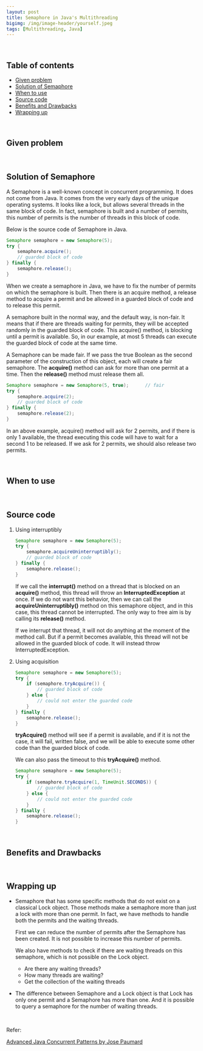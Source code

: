 ```yaml
---
layout: post
title: Semaphore in Java's Multithreading
bigimg: /img/image-header/yourself.jpeg
tags: [Multithreading, Java]
---
```





<br>

## Table of contents
- [Given problem](#given-problem)
- [Solution of Semaphore](#solution-of-semaphore)
- [When to use]()
- [Source code]()
- [Benefits and Drawbacks]()
- [Wrapping up]()


<br>

## Given problem






<br>

## Solution of Semaphore

A Semaphore is a well-known concept in concurrent programming. It does not come from Java. It comes from the very early days of the unique operating systems. It looks like a lock, but allows several threads in the same block of code. In fact, semaphore is built and a number of permits, this number of permits is the number of threads in this block of code.

Below is the source code of Semaphore in Java.

```java
Semaphore semaphore = new Semaphore(5);
try {
    semaphore.acquire();
    // guarded block of code
} finally {
    semaphore.release();
}
```

When we create a semaphore in Java, we have to fix the number of permits on which the semaphore is built. Then there is an acquire method, a release method to acquire a permit and be allowed in a guarded block of code and to release this permit.

A semaphore built in the normal way, and the default way, is non-fair. It means that if there are threads waiting for permits, they will be accepted randomly in the guarded block of code. This acquire() method, is blocking until a permit is available. So, in our example, at most 5 threads can execute the guarded block of code at the same time.

A Semaphore can be made fair. If we pass the true Boolean as the second parameter of the construction of this object, each will create a fair semaphore. The **acquire()** method can ask for more than one permit at a time. Then the **release()** method must release them all.

```java
Semaphore semaphore = new Semaphore(5, true);      // fair
try {
    semaphore.acquire(2);
    // guarded block of code
} finally {
    semaphore.release(2);
}
```

In an above example, acquire() method will ask for 2 permits, and if there is only 1 available, the thread executing this code will have to wait for a second 1 to be released. If we ask for 2 permits, we should also release two permits.

<br>

## When to use





<br>

## Source code

1. Using interruptibly

    ```java
    Semaphore semaphore = new Semaphore(5);
    try {
        semaphore.acquireUninterruptibly();
        // guarded block of code
    } finally {
        semaphore.release();
    }
    ```

    If we call the **interrupt()** method on a thread that is blocked on an **acquire()** method, this thread will throw an **InterruptedException** at once. If we do not want this behavior, then we can call the **acquireUninterruptibly()** method on this semaphore object, and in this case, this thread cannot be interrupted. The only way to free aim is by calling its **release()** method.

    If we interrupt that thread, it will not do anything at the moment of the method call. But if a permit becomes available, this thread will not be allowed in the guarded block of code. It will instead throw InterruptedException.

2. Using acquisition

    ```java
    Semaphore semaphore = new Semaphore(5);
    try {
        if (semaphore.tryAcquire()) {
            // guarded block of code
        } else {
            // could not enter the guarded code
        }
    } finally {
        semaphore.release();
    }
    ```

    **tryAcquire()** method will see if a permit is available, and if it is not the case, it will fail, written false, and we will be able to execute some other code than the guarded block of code. 

    We can also pass the timeout to this **tryAcquire()** method.

    ```java
    Semaphore semaphore = new Semaphore(5);
    try {
        if (semaphore.tryAcquire(1, TimeUnit.SECONDS)) {
            // guarded block of code
        } else {
            // could not enter the guarded code
        }
    } finally {
        semaphore.release();
    }
    ```

<br>

## Benefits and Drawbacks




<br>

## Wrapping up

- Semaphore that has some specific methods that do not exist on a classical Lock object. Those methods make a semaphore more than just a lock with more than one permit. In fact, we have methods to handle both the permits and the waiting threads.

    First we can reduce the number of permits after the Semaphore has been created. It is not possible to increase this number of permits.

    We also have methods to check if there are waiting threads on this semaphore, which is not possible on the Lock object.
    - Are there any waiting threads?
    - How many threads are waiting?
    - Get the collection of the waiting threads

- The difference between Semaphore and a Lock object is that Lock has only one permit and a Semaphore has more than one. And it is possible to query a semaphore for the number of waiting threads.

<br>

Refer:

[Advanced Java Concurrent Patterns by Jose Paumard](https://app.pluralsight.com/library/courses/java-concurrent-patterns-advanced/table-of-contents)